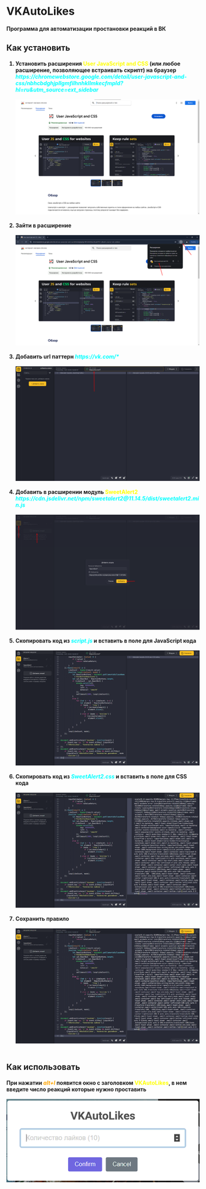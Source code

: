 <h1>VKAutoLikes</h1>
<h4>Программа для автоматизации простановки реакций в ВК</h4>

<h2>Как установить
<h4>
    <ol>
        <li>Установить расширения <b style='color: yellow;'>User JavaScript and CSS</b> (или любое расширение, позволяющее встраивать скрипт) на браузер <i style='color: aqua;'>https://chromewebstore.google.com/detail/user-javascript-and-css/nbhcbdghjpllgmfilhnhkllmkecfmpld?hl=ru&utm_source=ext_sidebar</i><br><br><img src='./Images/1.png' width=500><br><br></li>
        <li>Зайти в расширение<br><br><img src='./Images/2.png' width=500><br><br></li>
        <li>Добавить url паттерн <i style='color: aqua;'>https://vk.com/*</i><br><br><img src='./Images/3.png'><br><br></li>
        <li>Добавить в расширении модуль <b style='color: yellow;'>SweetAlert2</b> <i style='color: aqua;'>https://cdn.jsdelivr.net/npm/sweetalert2@11.14.5/dist/sweetalert2.min.js</i><br><br><img src='./Images/4.png'><br><br></li>
        <li>Скопировать код из <i style='color: aqua;'>script.js</i> и вставить в поле для JavaScript кода<br><br><img src='./Images/5.png'><br><br></li>
        <li>Скопировать код из <i style='color: aqua;'>SweetAlert2.css</i> и вставить в поле для CSS кода<br><br><img src='./Images/6.png'><br><br></li>
        <li>Сохранить правило<br><br><img src='./Images/7.png'><br><br></li>
    </ol>
</h4>
<h2>
<h2>Как использовать
<h4>При нажатии <i style='color: orange;'>alt+l</i> появится окно с заголовком <b style='color: yellow;'>VKAutoLikes</b>, в нем введите число реакций которые нужно проставить<br><br><img src='./Images/VKAutoLikes.png'>
</h4>
<h2>